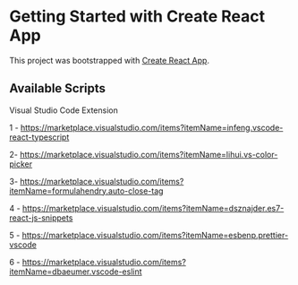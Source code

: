 # Getting Started with Create React App

This project was bootstrapped with [Create React App](https://github.com/facebook/create-react-app).

## Available Scripts

Visual Studio Code Extension

1 - https://marketplace.visualstudio.com/items?itemName=infeng.vscode-react-typescript

2- https://marketplace.visualstudio.com/items?itemName=lihui.vs-color-picker

3- https://marketplace.visualstudio.com/items?itemName=formulahendry.auto-close-tag

4 - https://marketplace.visualstudio.com/items?itemName=dsznajder.es7-react-js-snippets

5 - https://marketplace.visualstudio.com/items?itemName=esbenp.prettier-vscode

6 - https://marketplace.visualstudio.com/items?itemName=dbaeumer.vscode-eslint

